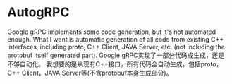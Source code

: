 # AutogRPC
Google gRPC implements some code generation, but it's not automated enough.  What I want is automatic generation of all code from existing C++ interfaces, including proto, C++ Client, JAVA Server, etc. (not including the protobuf itself generated part).     Google gRPC实现了一部分代码成生成，还是不够自动化。  我想要的是从现有C++接口，所有代码全自动生成，包括proto，C++ Client，JAVA Server等(不含protobuf本身生成部分)。
